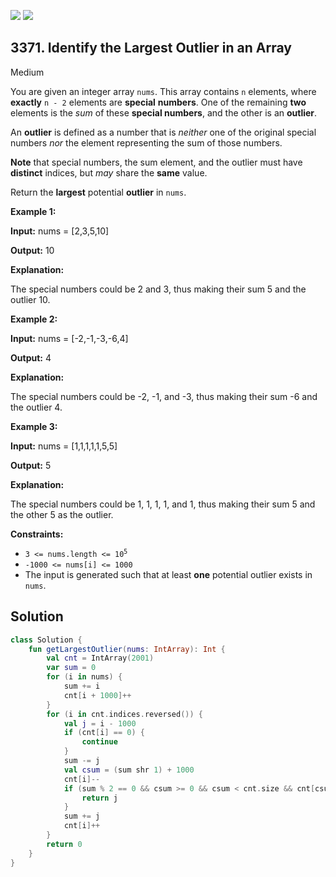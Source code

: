 [![](https://img.shields.io/github/stars/javadev/LeetCode-in-Kotlin?label=Stars&style=flat-square)](https://github.com/javadev/LeetCode-in-Kotlin)
[![](https://img.shields.io/github/forks/javadev/LeetCode-in-Kotlin?label=Fork%20me%20on%20GitHub%20&style=flat-square)](https://github.com/javadev/LeetCode-in-Kotlin/fork)

## 3371\. Identify the Largest Outlier in an Array

Medium

You are given an integer array `nums`. This array contains `n` elements, where **exactly** `n - 2` elements are **special** **numbers**. One of the remaining **two** elements is the _sum_ of these **special numbers**, and the other is an **outlier**.

An **outlier** is defined as a number that is _neither_ one of the original special numbers _nor_ the element representing the sum of those numbers.

**Note** that special numbers, the sum element, and the outlier must have **distinct** indices, but _may_ share the **same** value.

Return the **largest** potential **outlier** in `nums`.

**Example 1:**

**Input:** nums = [2,3,5,10]

**Output:** 10

**Explanation:**

The special numbers could be 2 and 3, thus making their sum 5 and the outlier 10.

**Example 2:**

**Input:** nums = [-2,-1,-3,-6,4]

**Output:** 4

**Explanation:**

The special numbers could be -2, -1, and -3, thus making their sum -6 and the outlier 4.

**Example 3:**

**Input:** nums = [1,1,1,1,1,5,5]

**Output:** 5

**Explanation:**

The special numbers could be 1, 1, 1, 1, and 1, thus making their sum 5 and the other 5 as the outlier.

**Constraints:**

*   <code>3 <= nums.length <= 10<sup>5</sup></code>
*   `-1000 <= nums[i] <= 1000`
*   The input is generated such that at least **one** potential outlier exists in `nums`.

## Solution

```kotlin
class Solution {
    fun getLargestOutlier(nums: IntArray): Int {
        val cnt = IntArray(2001)
        var sum = 0
        for (i in nums) {
            sum += i
            cnt[i + 1000]++
        }
        for (i in cnt.indices.reversed()) {
            val j = i - 1000
            if (cnt[i] == 0) {
                continue
            }
            sum -= j
            val csum = (sum shr 1) + 1000
            cnt[i]--
            if (sum % 2 == 0 && csum >= 0 && csum < cnt.size && cnt[csum] > 0) {
                return j
            }
            sum += j
            cnt[i]++
        }
        return 0
    }
}
```